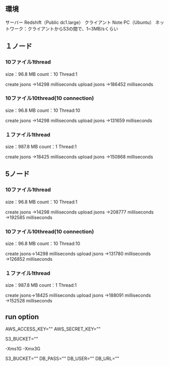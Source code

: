 
## 環境

サーバー Redshift（Public dc1.large）
クライアント Note PC（Ubuntu）
ネットワーク：クライアントからS3の間で、1~3MB/sくらい

## １ノード

### 10ファイル1thread

size：96.8 MB
count：10
Thread:1

create jsons
→14298 milliseconds
upload jsons
→186452 milliseconds

### 10ファイル10thread(10 connection)

size：96.8 MB
count：10
Thread:10

create jsons
→14298 milliseconds
upload jsons
→131659 milliseconds

### １ファイル1thread

size：987.8 MB
count：1
Thread:1

create jsons
→18425 milliseconds
upload jsons
→150868 milliseconds


## 5ノード

### 10ファイル1thread

size：96.8 MB
count：10
Thread:1

create jsons
→14298 milliseconds
upload jsons
→208777 milliseconds
→192585 milliseconds

### 10ファイル10thread(10 connection)

size：96.8 MB
count：10
Thread:10

create jsons→14298 milliseconds
upload jsons
→131780 milliseconds
→126852 milliseconds

### １ファイル1thread

size：987.8 MB
count：1
Thread:1

create jsons→18425 milliseconds
upload jsons
→188091 milliseconds
→152528 milliseconds


## run option

AWS_ACCESS_KEY=""
AWS_SECRET_KEY=""

S3_BUCKET=""

-Xms1G -Xmx3G

S3_BUCKET=""
DB_PASS=""
DB_USER=""
DB_URL=""